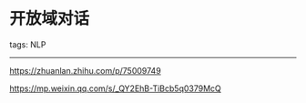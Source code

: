 # 开放域对话

tags: NLP

---





https://zhuanlan.zhihu.com/p/75009749

https://mp.weixin.qq.com/s/_QY2EhB-TiBcb5q0379McQ